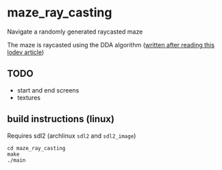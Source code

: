 # maze_ray_casting

Navigate a randomly generated raycasted maze

The maze is raycasted using the DDA algorithm ([written after reading this lodev article](https://lodev.org/cgtutor/raycasting.html))

## TODO

- start and end screens
- textures

## build instructions (linux)

Requires sdl2 (archlinux `sdl2` and `sdl2_image`)

```
cd maze_ray_casting
make
./main
```
